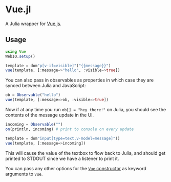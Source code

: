 # Vue.jl

A Julia wrapper for [Vue.js](https://vuejs.org).

## Usage

```julia
using Vue
WebIO.setup()

template = dom"p[v-if=visible]"("{{message}}")
vue(template, [:message=>"hello", :visible=>true])
```

You can also pass in observables as properties in which case they are synced between Julia and JavaScript:

```julia
ob = Observable("hello")
vue(template, [:message=>ob, :visible=>true])
```

Now if at any time you run `ob[] = "hey there!"` on Julia, you should see the contents of the message update in the UI.

```julia
incoming = Observable("")
on(println, incoming) # print to console on every update

template = dom"input[type=text,v-model=message]"()
vue(template, [:message=>incoming])
```

This will cause the value of the textbox to flow back to Julia, and should get printed to STDOUT since we have a listener to print it.

You can pass any other options for the [`Vue` constructor](https://vuejs.org/v2/guide/instance.html) as keyword arguments to `vue`.
